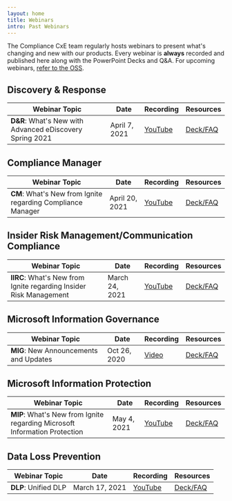 ```yaml
---
layout: home
title: Webinars
intro: Past Webinars
---
```


The Compliance CxE team regularly hosts webinars to present what's changing and new with our products.  Every webinar is **always** recorded and published here along with the PowerPoint Decks and Q&A.  For upcoming webinars, [refer to the OSS](index#upcoming-webinars).

## Discovery & Response

|Webinar Topic|Date|Recording|Resources|
|---|---|---|---|
|**D&R**: What's New with Advanced eDiscovery Spring 2021|April 7, 2021|[YouTube](https://www.youtube.com/watch?v=d1v059DVKK0)|[Deck/FAQ](https://techcommunity.microsoft.com/t5/security-compliance-identity/what-s-new-with-advanced-ediscovery-spring-2021/ba-p/2299661)|

## Compliance Manager

|Webinar Topic|Date|Recording|Resources|
|---|---|---|---|
|**CM**: What's New from Ignite regarding Compliance Manager|April 20, 2021|[YouTube](https://www.youtube.com/watch?v=LzIbMZJPAII)|[Deck/FAQ](https://techcommunity.microsoft.com/t5/security-compliance-identity/what-s-new-from-ignite-regarding-compliance-manager/ba-p/2307554)|

## Insider Risk Management/Communication Compliance

|Webinar Topic|Date|Recording|Resources|
|---|---|---|---|
|**IIRC**: What's New from Ignite regarding Insider Risk Management|March 24, 2021|[YouTube](https://www.youtube.com/watch?v=4Q7q1ELcI48&feature=youtu.be) |[Deck/FAQ](https://techcommunity.microsoft.com/t5/security-compliance-identity/what-s-new-from-ignite-regarding-insider-risk-management/ba-p/2259992)|

## Microsoft Information Governance

|Webinar Topic|Date|Recording|Resources|
|---|---|---|---|
|**MIG**: New Announcements and Updates|Oct 26, 2020|[Video](https://aka.ms/MIPC/Video-MIGWebinar)|[Deck/FAQ](https://techcommunity.microsoft.com/t5/microsoft-security-and/microsoft-information-governance-webinar-new-announcements-amp/ba-p/1862018#M4535)|

## Microsoft Information Protection

|Webinar Topic|Date|Recording|Resources|
|---|---|---|---|
|**MIP**: What's New from Ignite regarding Microsoft Information Protection|May 4, 2021|[YouTube](https://www.youtube.com/watch?v=TjtYhGfHHok&feature=youtu.be)|[Deck/FAQ](https://techcommunity.microsoft.com/t5/security-compliance-identity/what-s-new-from-ignite-regarding-microsoft-information/ba-p/2351825)|

## Data Loss Prevention

|Webinar Topic|Date|Recording|Resources|
|---|---|---|---|
|**DLP**: Unified DLP|March 17, 2021|[YouTube](https://aka.ms/MIPC/webinar-unifieddlp)|[Deck/FAQ](https://techcommunity.microsoft.com/t5/microsoft-security-and/unified-dlp-webinar/ba-p/2247308)|